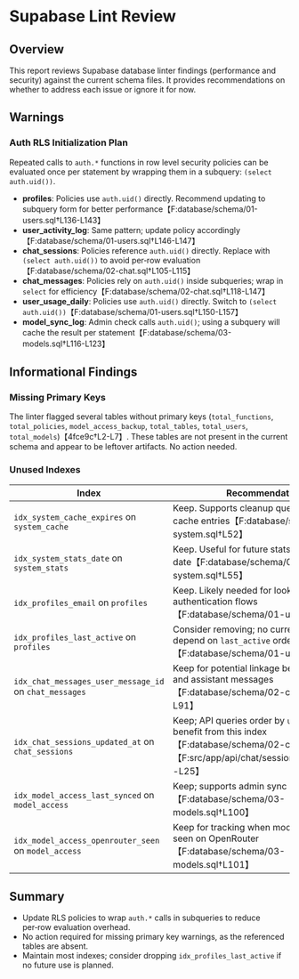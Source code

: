 # Supabase Lint Review

## Overview
This report reviews Supabase database linter findings (performance and security) against the current schema files. It provides recommendations on whether to address each issue or ignore it for now.

## Warnings
### Auth RLS Initialization Plan
Repeated calls to `auth.*` functions in row level security policies can be evaluated once per statement by wrapping them in a subquery: `(select auth.uid())`.

- **profiles**: Policies use `auth.uid()` directly. Recommend updating to subquery form for better performance【F:database/schema/01-users.sql†L136-L143】
- **user_activity_log**: Same pattern; update policy accordingly【F:database/schema/01-users.sql†L146-L147】
- **chat_sessions**: Policies reference `auth.uid()` directly. Replace with `(select auth.uid())` to avoid per‑row evaluation【F:database/schema/02-chat.sql†L105-L115】
- **chat_messages**: Policies rely on `auth.uid()` inside subqueries; wrap in `select` for efficiency【F:database/schema/02-chat.sql†L118-L147】
- **user_usage_daily**: Policies use `auth.uid()` directly. Switch to `(select auth.uid())`【F:database/schema/01-users.sql†L150-L157】
- **model_sync_log**: Admin check calls `auth.uid()`; using a subquery will cache the result per statement【F:database/schema/03-models.sql†L116-L123】

## Informational Findings
### Missing Primary Keys
The linter flagged several tables without primary keys (`total_functions`, `total_policies`, `model_access_backup`, `total_tables`, `total_users`, `total_models`)【4fce9c†L2-L7】. These tables are not present in the current schema and appear to be leftover artifacts. No action needed.

### Unused Indexes
| Index | Recommendation |
|-------|----------------|
| `idx_system_cache_expires` on `system_cache` | Keep. Supports cleanup queries for expired cache entries【F:database/schema/04-system.sql†L52】 |
| `idx_system_stats_date` on `system_stats` | Keep. Useful for future stats queries by date【F:database/schema/04-system.sql†L55】 |
| `idx_profiles_email` on `profiles` | Keep. Likely needed for lookups by email in authentication flows【F:database/schema/01-users.sql†L113】 |
| `idx_profiles_last_active` on `profiles` | Consider removing; no current queries depend on `last_active` ordering or filtering【F:database/schema/01-users.sql†L114】 |
| `idx_chat_messages_user_message_id` on `chat_messages` | Keep for potential linkage between user and assistant messages【F:database/schema/02-chat.sql†L89-L91】 |
| `idx_chat_sessions_updated_at` on `chat_sessions` | Keep; API queries order by `updated_at` and benefit from this index【F:database/schema/02-chat.sql†L81】【F:src/app/api/chat/sessions/route.ts†L21-L25】 |
| `idx_model_access_last_synced` on `model_access` | Keep; supports admin sync operations【F:database/schema/03-models.sql†L100】 |
| `idx_model_access_openrouter_seen` on `model_access` | Keep for tracking when models were last seen on OpenRouter【F:database/schema/03-models.sql†L101】 |

## Summary
- Update RLS policies to wrap `auth.*` calls in subqueries to reduce per‑row evaluation overhead.
- No action required for missing primary key warnings, as the referenced tables are absent.
- Maintain most indexes; consider dropping `idx_profiles_last_active` if no future use is planned.
